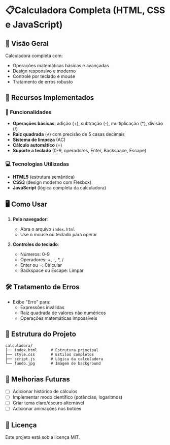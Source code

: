 # 📋Calculadora Completa (HTML, CSS e JavaScript)

## 🌟 Visão Geral
Calculadora completa com:
- Operações matemáticas básicas e avançadas
- Design responsivo e moderno
- Controle por teclado e mouse
- Tratamento de erros robusto

## 🎨 Recursos Implementados

### 🔢 Funcionalidades
- **Operações básicas**: adição (+), subtração (-), multiplicação (*), divisão (/)
- **Raiz quadrada** (√) com precisão de 5 casas decimais
- **Sistema de limpeza** (AC)
- **Cálculo automático** (=)
- **Suporte a teclado** (0-9, operadores, Enter, Backspace, Escape)

### 💻 Tecnologias Utilizadas
- **HTML5** (estrutura semântica)
- **CSS3** (design moderno com Flexbox)
- **JavaScript** (lógica completa da calculadora)

## 🖥️ Como Usar
1. **Pelo navegador**:
   - Abra o arquivo `index.html`
   - Use o mouse ou teclado para operar

2. **Controles do teclado**:
   - Números: 0-9
   - Operadores: +, -, *, /
   - Enter ou =: Calcular
   - Backspace ou Escape: Limpar

## 🛠️ Tratamento de Erros
- Exibe "Erro" para:
  - Expressões inválidas
  - Raiz quadrada de valores não numéricos
  - Operações matemáticas impossíveis

## 📂 Estrutura do Projeto
```
calculadora/
├── index.html      # Estrutura principal
├── style.css       # Estilos completos
├── script.js       # Lógica da calculadora
└── fundo.jpg       # Imagem de background
```

## 📌 Melhorias Futuras
- [ ] Adicionar histórico de cálculos
- [ ] Implementar modo científico (potências, logaritmos)
- [ ] Criar tema claro/escuro alternável
- [ ] Adicionar animações nos botões

## 📄 Licença
Este projeto está sob a licença MIT.
